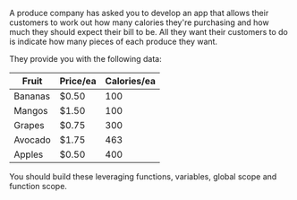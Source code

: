 A produce company has asked you to develop an app that allows their customers to work out how many calories they're purchasing and how much they should expect their bill to be. All they want their customers to do is indicate how many pieces of each produce they want.

They provide you with the following data:

Fruit   | Price/ea | Calories/ea
------- | -------- | -----------
Bananas | $0.50    | 100
Mangos  | $1.50    | 100
Grapes  | $0.75    | 300
Avocado | $1.75    | 463
Apples  | $0.50    | 400

You should build these leveraging functions, variables, global scope and function scope.
